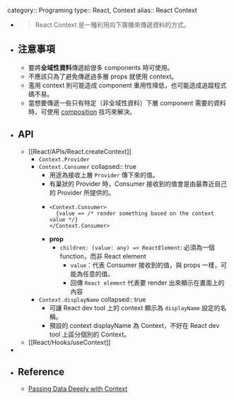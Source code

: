 category:: Programing
type:: React, Context
alias:: React Context

- > React Context 是一種利用向下廣播來傳遞資料的方式。
- ## 注意事項
	- 要將**全域性資料**傳遞給很多 components 時可使用。
	- 不應該只為了避免傳遞過多層 props 就使用 context。
	- 濫用 context 則可能造成 component 重用性降低，也可能造成追蹤程式碼不易。
	- 當想要傳遞一些只有特定（非全域性資料）下層 component 需要的資料時，可使用 [composition](https://ithelp.ithome.com.tw/articles/10251762) 技巧來解決。
- ## API
	- [[React/APIs/React.createContext]]
		- `Context.Provider`
		- `Context.Consumer`
		  collapsed:: true
			- 用途為接收上層 `Provider` 傳下來的值。
			- 有巢狀的 Provider 時，Consumer 接收到的值會是由最靠近自己的 Provider 所提供的。
			- ```tsx
			  <Context.Consumer>
			  	{value => /* render something based on the context value */}
			  </Context.Consumer>
			  ```
			- **prop**
				- `children: (value: any) => ReactElement`: 必須為一個 function，而非 React element
					- `value`：代表 Consumer 接收到的值，與 props 一樣，可能為任意的值。
					- 回傳 `React element` 代表要 render 出來顯示在畫面上的內容
		- `Context.displayName`
		  collapsed:: true
			- 可讓 React dev tool 上的 context 顯示為 `displayName` 設定的名稱。
			- 預設的 context displayName 為 Context，不好在 React dev tool 上區分個別的 Context。
	- [[React/Hooks/useContext]]
-
- ## Reference
	- [Passing Data Deeply with Context](https://react.dev/learn/passing-data-deeply-with-context)